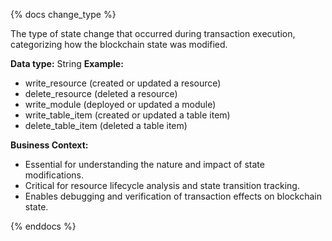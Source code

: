 {% docs change_type %}

The type of state change that occurred during transaction execution, categorizing how the blockchain state was modified.

**Data type:** String
**Example:**
- write_resource (created or updated a resource)
- delete_resource (deleted a resource)
- write_module (deployed or updated a module)
- write_table_item (created or updated a table item)
- delete_table_item (deleted a table item)

**Business Context:**
- Essential for understanding the nature and impact of state modifications.
- Critical for resource lifecycle analysis and state transition tracking.
- Enables debugging and verification of transaction effects on blockchain state.

{% enddocs %}